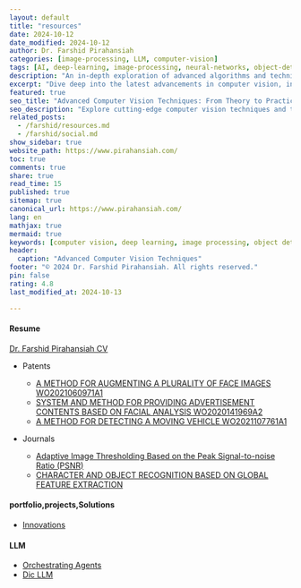 ```yaml
---
layout: default
title: "resources"
date: 2024-10-12
date_modified: 2024-10-12
author: Dr. Farshid Pirahansiah
categories: [image-processing, LLM, computer-vision]
tags: [AI, deep-learning, image-processing, neural-networks, object-detection]
description: "An in-depth exploration of advanced algorithms and techniques in computer vision, including real-time processing and AI integration."
excerpt: "Dive deep into the latest advancements in computer vision, including deep learning methodologies, real-time image processing, and their applications in modern technology."
featured: true
seo_title: "Advanced Computer Vision Techniques: From Theory to Practice"
seo_description: "Explore cutting-edge computer vision techniques and their applications in modern technology, including deep learning and real-time processing."
related_posts:
  - /farshid/resources.md
  - /farshid/social.md
show_sidebar: true
website_path: https://www.pirahansiah.com/
toc: true
comments: true
share: true
read_time: 15
published: true
sitemap: true
canonical_url: https://www.pirahansiah.com/
lang: en
mathjax: true
mermaid: true
keywords: [computer vision, deep learning, image processing, object detection, neural networks, AI]
header:
  caption: "Advanced Computer Vision Techniques"
footer: "© 2024 Dr. Farshid Pirahansiah. All rights reserved."
pin: false
rating: 4.8
last_modified_at: 2024-10-13

---
```





#### Resume

[Dr. Farshid Pirahansiah CV](/farshid/portfolio/publications/Resume/CV)


- Patents
  - [A METHOD FOR AUGMENTING A PLURALITY OF FACE IMAGES WO2021060971A1](/farshid/portfolio/publications/Resume/Patents/A_METHOD_FOR_AUGMENTING_A_PLURALITY_OF_FACE_IMAGES_WO2021060971A1)   
  - [SYSTEM AND METHOD FOR PROVIDING ADVERTISEMENT CONTENTS BASED ON FACIAL ANALYSIS WO2020141969A2](/farshid/portfolio/publications/Resume/Patents/SYSTEM_AND_METHOD_FOR_PROVIDING_ADVERTISEMENT_CONTENTS_BASED_ON_FACIAL_ANALYSIS_WO2020141969A2)   
  - [A METHOD FOR DETECTING A MOVING VEHICLE WO2021107761A1](/farshid/portfolio/publications/Resume/Patents/A_METHOD_FOR_DETECTING_A_MOVING_VEHICLE_WO2021107761A1)   

- Journals
  - [Adaptive Image Thresholding Based on the Peak Signal-to-noise Ratio (PSNR) ](/farshid/portfolio/publications/Resume/Journals/Adaptive_Image_Thresholding_Based_on_the_Peak_Signal-to-noise_Ratio)
  - [CHARACTER AND OBJECT RECOGNITION BASED ON GLOBAL FEATURE EXTRACTION](/farshid/portfolio/publications/Resume/Journals/CHARACTER_AND_OBJECT_RECOGNITION_BASED_ON_GLOBAL_FEATURE_EXTRACTION)

#### portfolio,projects,Solutions

  - [Innovations](/farshid/portfolio/projects/Solutions)
  

#### LLM
  - [Orchestrating Agents](/farshid/mindmaps/Mind_Map_Orchestrating_Agents)   
  - [Dic LLM](/farshid/mindmaps/Mind_Map_Advanced_LLM_Concepts)   
